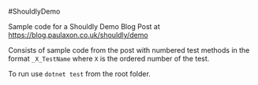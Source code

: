 #ShouldlyDemo

Sample code for a Shouldly Demo Blog Post at https://blog.paulaxon.co.uk/shouldly/demo

Consists of sample code from the post with numbered test methods in the format `_X_TestName` 
where `X` is the ordered number of the test.

To run use `dotnet test` from the root folder.